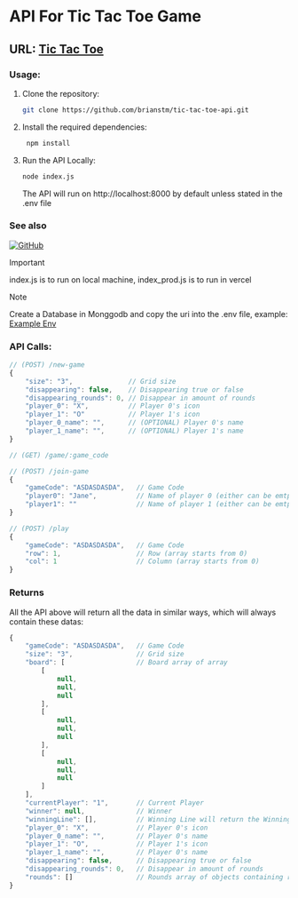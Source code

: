# API For Tic Tac Toe Game

## URL: [Tic Tac Toe](https://tttweb.vercel.app)

### Usage:

1. Clone the repository:

   ```bash
   git clone https://github.com/brianstm/tic-tac-toe-api.git
   ```

2. Install the required dependencies:

   ```bash
    npm install
   ```

3. Run the API Locally:
   ```bash
   node index.js
   ```
   The API will run on http://localhost:8000 by default unless stated in the .env file

### See also

[![GitHub](https://img.shields.io/badge/GitHub-Tic%20Tac%20Toe%20app-181717.svg?logo=github)](https://github.com/brianstm/tic-tac-toe.git)

> [!IMPORTANT]
> index.js is to run on local machine, index_prod.js is to run in vercel

> [!NOTE]
> Create a Database in Monggodb and copy the uri into the .env file, example: [Example Env](.env.example)

### API Calls:

```js
// (POST) /new-game
{
    "size": "3",              // Grid size
    "disappearing": false,    // Disappearing true or false
    "disappearing_rounds": 0, // Disappear in amount of rounds
    "player_0": "X",          // Player 0's icon
    "player_1": "O"           // Player 1's icon
    "player_0_name": "",      // (OPTIONAL) Player 0's name
    "player_1_name": "",      // (OPTIONAL) Player 1's name
}
```

```js
// (GET) /game/:game_code
```

```js
// (POST) /join-game
{
    "gameCode": "ASDASDASDA",   // Game Code
    "player0": "Jane",          // Name of player 0 (either can be emtpy)
    "player1": ""               // Name of player 1 (either can be emtpy)
}
```

```js
// (POST) /play
{
    "gameCode": "ASDASDASDA",   // Game Code
    "row": 1,                   // Row (array starts from 0)
    "col": 1                    // Column (array starts from 0)
}
```

### Returns

All the API above will return all the data in similar ways, which will always contain these datas:

```js
{
    "gameCode": "ASDASDASDA",   // Game Code
    "size": "3",                // Grid size
    "board": [                  // Board array of array
        [
            null,
            null,
            null
        ],
        [
            null,
            null,
            null
        ],
        [
            null,
            null,
            null
        ]
    ],
    "currentPlayer": "1",       // Current Player
    "winner": null,             // Winner
    "winningLine": [],          // Winning Line will return the Winning Line of row and col
    "player_0": "X",            // Player 0's icon
    "player_0_name": "",        // Player 0's name
    "player_1": "O",            // Player 1's icon
    "player_1_name": "",        // Player 0's name
    "disappearing": false,      // Disappearing true or false
    "disappearing_rounds": 0,   // Disappear in amount of rounds
    "rounds": []                // Rounds array of objects containing row, col and player
}
```
